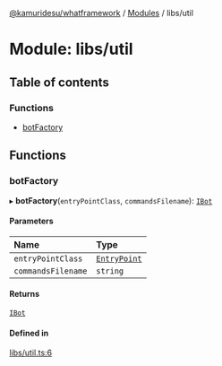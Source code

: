 [@kamuridesu/whatframework](../README.md) / [Modules](../modules.md) / libs/util

# Module: libs/util

## Table of contents

### Functions

- [botFactory](libs_util.md#botfactory)

## Functions

### botFactory

▸ **botFactory**(`entryPointClass`, `commandsFilename`): [`IBot`](../interfaces/src__types_bot.IBot.md)

#### Parameters

| Name | Type |
| :------ | :------ |
| `entryPointClass` | [`EntryPoint`](../interfaces/src__types_bot.EntryPoint.md) |
| `commandsFilename` | `string` |

#### Returns

[`IBot`](../interfaces/src__types_bot.IBot.md)

#### Defined in

[libs/util.ts:6](https://github.com/kamuridesu/WhatFramework/blob/9b80f30/libs/util.ts#L6)
